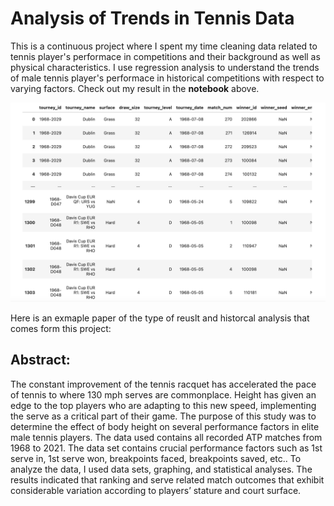 # Analysis of Trends in Tennis Data

This is a continuous project where I spent my time cleaning data related to tennis player's performace in competitions and their background as well as physical characteristics. 
I use regression analysis to understand the trends of male tennis player's performace in historical competitions with respect to varying factors. Check out my result in the **notebook** above. 

![Tennis](images/Tennis.png)

Here is an exmaple paper of the type of reuslt and historcal analysis that comes form this project:

## Abstract:

The constant improvement of the tennis racquet has accelerated the pace of tennis to where 130 mph serves are commonplace. Height has given an edge to the top players who are adapting to this new speed, implementing the serve as a critical part of their game. The purpose of this study was to determine the effect of body height on several performance factors in elite male tennis players. The data used contains all recorded ATP matches from 1968 to 2021. The data set contains crucial performance factors such as 1st serve in, 1st serve won, breakpoints faced, breakpoints saved, etc.. To analyze the data, I used data sets, graphing, and statistical analyses. The results indicated that ranking and serve related match outcomes that exhibit considerable variation according to players’ stature and court surface.
